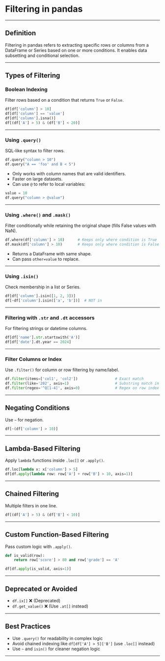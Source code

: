 
# **Filtering in pandas**

---

## **Definition**
Filtering in pandas refers to extracting specific rows or columns from a DataFrame or Series based on one or more conditions. It enables data subsetting and conditional selection.

---

## **Types of Filtering**

### **Boolean Indexing**
Filter rows based on a condition that returns `True` or `False`.

```python
df[df['column'] > 10]
df[df['column'] == 'value']
df[df['column'].isna()]
df[(df['A'] > 5) & (df['B'] < 20)]
```

---

### **Using `.query()`**
SQL-like syntax to filter rows.

```python
df.query("column > 10")
df.query("A == 'foo' and B < 5")
```

- Only works with column names that are valid identifiers.
- Faster on large datasets.
- Can use `@` to refer to local variables:
  
```python
value = 10
df.query("column > @value")
```

---

### **Using `.where()` and `.mask()`**
Filter conditionally while retaining the original shape (fills False values with NaN).

```python
df.where(df['column'] > 10)      # Keeps only where condition is True
df.mask(df['column'] > 10)       # Keeps only where condition is False
```

- Returns a DataFrame with same shape.
- Can pass `other=value` to replace.

---

### **Using `.isin()`**
Check membership in a list or Series.

```python
df[df['column'].isin([1, 2, 3])]
df[~df['column'].isin(['a', 'b'])]  # NOT in
```

---

### **Filtering with `.str` and `.dt` accessors**
For filtering strings or datetime columns.

```python
df[df['name'].str.startswith('A')]
df[df['date'].dt.year == 2024]
```

---

### **Filter Columns or Index**
Use `.filter()` for column or row filtering by name/label.

```python
df.filter(items=['col1', 'col2'])                 # Exact match
df.filter(like='202', axis=1)                     # Substring match in column names
df.filter(regex='^Q[1-4]', axis=0)                # Regex on row index
```

---

## **Negating Conditions**
Use `~` for negation.

```python
df[~(df['column'] > 10)]
```

---

## **Lambda-Based Filtering**
Apply `lambda` functions inside `.loc[]` or `.apply()`.

```python
df.loc[lambda x: x['column'] > 5]
df[df.apply(lambda row: row['A'] + row['B'] > 10, axis=1)]
```

---

## **Chained Filtering**
Multiple filters in one line.

```python
df[(df['A'] > 5) & (df['B'] < 10)]
```

---

## **Custom Function-Based Filtering**
Pass custom logic with `.apply()`.

```python
def is_valid(row):
    return row['score'] > 80 and row['grade'] == 'A'

df[df.apply(is_valid, axis=1)]
```

---

## **Deprecated or Avoided**
- `df.ix[]` ❌ (Deprecated)
- `df.get_value()` ❌ (Use `.at[]` instead)

---

## **Best Practices**
- Use `.query()` for readability in complex logic
- Avoid chained indexing like `df[df['A'] > 5]['B']` (use `.loc[]` instead)
- Use `~` and `isin()` for cleaner negation logic

---
